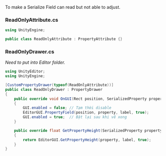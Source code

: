 To make a Serialize Field can read but not able to adjust.
### ReadOnlyAttribute.cs

``` CS
using UnityEngine;

public class ReadOnlyAttribute : PropertyAttribute {}

```

### ReadOnlyDrawer.cs
*Need to put into Editor folder.*

``` CS
using UnityEditor;
using UnityEngine;

[CustomPropertyDrawer(typeof(ReadOnlyAttribute))]
public class ReadOnlyDrawer : PropertyDrawer
{
    public override void OnGUI(Rect position, SerializedProperty property, GUIContent label)
    {
        GUI.enabled = false; // Tạm thời disable
        EditorGUI.PropertyField(position, property, label, true);
        GUI.enabled = true;  // Bật lại sau khi vẽ xong
    }

    public override float GetPropertyHeight(SerializedProperty property, GUIContent label)
    {
        return EditorGUI.GetPropertyHeight(property, label, true);
    }
}

```